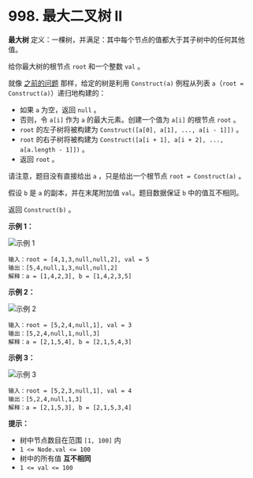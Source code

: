 # 998. 最大二叉树 II

**最大树** 定义：一棵树，并满足：其中每个节点的值都大于其子树中的任何其他值。

给你最大树的根节点 `root` 和一个整数 `val` 。

就像 [之前的问题](https://leetcode.cn/problems/maximum-binary-tree/) 那样，给定的树是利用 `Construct(a)` 例程从列表 `a`（`root = Construct(a)`）递归地构建的：

- 如果 `a` 为空，返回 `null` 。
- 否则，令 `a[i]` 作为 `a` 的最大元素。创建一个值为 `a[i]` 的根节点 `root` 。
- `root` 的左子树将被构建为 `Construct([a[0], a[1], ..., a[i - 1]])` 。
- `root` 的右子树将被构建为 `Construct([a[i + 1], a[i + 2], ..., a[a.length - 1]])` 。
- 返回 `root` 。

请注意，题目没有直接给出 `a` ，只是给出一个根节点 `root = Construct(a)` 。

假设 `b` 是 `a` 的副本，并在末尾附加值 `val`。题目数据保证 `b` 中的值互不相同。

返回 `Construct(b)` 。

**示例 1：**

![示例 1](https://assets.leetcode.com/uploads/2021/08/09/maxtree1.JPG)

```()
输入：root = [4,1,3,null,null,2], val = 5
输出：[5,4,null,1,3,null,null,2]
解释：a = [1,4,2,3], b = [1,4,2,3,5]
```

**示例 2：**

![示例 2](https://assets.leetcode.com/uploads/2021/08/09/maxtree21.JPG)

```()
输入：root = [5,2,4,null,1], val = 3
输出：[5,2,4,null,1,null,3]
解释：a = [2,1,5,4], b = [2,1,5,4,3]
```

**示例 3：**

![示例 3](https://assets.leetcode.com/uploads/2021/08/09/maxtree3.JPG)

```()
输入：root = [5,2,3,null,1], val = 4
输出：[5,2,4,null,1,3]
解释：a = [2,1,5,3], b = [2,1,5,3,4]
```

**提示：**

- 树中节点数目在范围 `[1, 100]` 内
- `1 <= Node.val <= 100`
- 树中的所有值 **互不相同**
- `1 <= val <= 100`
